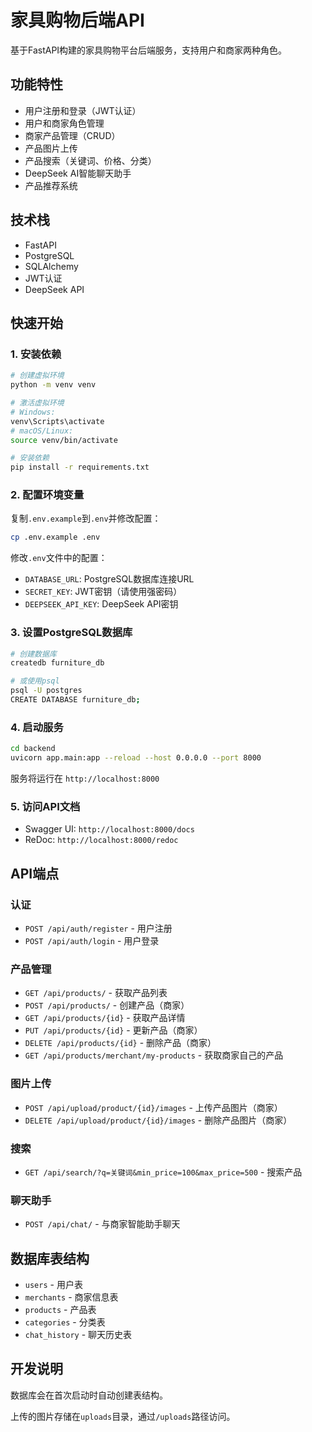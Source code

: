 # 家具购物后端API

基于FastAPI构建的家具购物平台后端服务，支持用户和商家两种角色。

## 功能特性

- 用户注册和登录（JWT认证）
- 用户和商家角色管理
- 商家产品管理（CRUD）
- 产品图片上传
- 产品搜索（关键词、价格、分类）
- DeepSeek AI智能聊天助手
- 产品推荐系统

## 技术栈

- FastAPI
- PostgreSQL
- SQLAlchemy
- JWT认证
- DeepSeek API

## 快速开始

### 1. 安装依赖

```bash
# 创建虚拟环境
python -m venv venv

# 激活虚拟环境
# Windows:
venv\Scripts\activate
# macOS/Linux:
source venv/bin/activate

# 安装依赖
pip install -r requirements.txt
```

### 2. 配置环境变量

复制`.env.example`到`.env`并修改配置：

```bash
cp .env.example .env
```

修改`.env`文件中的配置：
- `DATABASE_URL`: PostgreSQL数据库连接URL
- `SECRET_KEY`: JWT密钥（请使用强密码）
- `DEEPSEEK_API_KEY`: DeepSeek API密钥

### 3. 设置PostgreSQL数据库

```bash
# 创建数据库
createdb furniture_db

# 或使用psql
psql -U postgres
CREATE DATABASE furniture_db;
```

### 4. 启动服务

```bash
cd backend
uvicorn app.main:app --reload --host 0.0.0.0 --port 8000
```

服务将运行在 `http://localhost:8000`

### 5. 访问API文档

- Swagger UI: `http://localhost:8000/docs`
- ReDoc: `http://localhost:8000/redoc`

## API端点

### 认证
- `POST /api/auth/register` - 用户注册
- `POST /api/auth/login` - 用户登录

### 产品管理
- `GET /api/products/` - 获取产品列表
- `POST /api/products/` - 创建产品（商家）
- `GET /api/products/{id}` - 获取产品详情
- `PUT /api/products/{id}` - 更新产品（商家）
- `DELETE /api/products/{id}` - 删除产品（商家）
- `GET /api/products/merchant/my-products` - 获取商家自己的产品

### 图片上传
- `POST /api/upload/product/{id}/images` - 上传产品图片（商家）
- `DELETE /api/upload/product/{id}/images` - 删除产品图片（商家）

### 搜索
- `GET /api/search/?q=关键词&min_price=100&max_price=500` - 搜索产品

### 聊天助手
- `POST /api/chat/` - 与商家智能助手聊天

## 数据库表结构

- `users` - 用户表
- `merchants` - 商家信息表
- `products` - 产品表
- `categories` - 分类表
- `chat_history` - 聊天历史表

## 开发说明

数据库会在首次启动时自动创建表结构。

上传的图片存储在`uploads`目录，通过`/uploads`路径访问。
